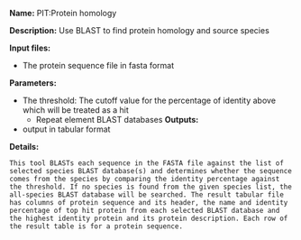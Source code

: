 **Name:** PIT:Protein homology

**Description:**
Use BLAST to find protein homology and source species

**Input files:**
* The protein sequence file in fasta format

**Parameters:**
* The threshold: The cutoff value for the percentage of identity above which will be treated as a hit
  * Repeat element BLAST databases
**Outputs:**
* output in tabular format

**Details:**

	This tool BLASTs each sequence in the FASTA file against the list of selected species BLAST database(s) and determines whether the sequence comes from the species by comparing the identity percentage against the threshold. If no species is found from the given species list, the all-species BLAST database will be searched. The result tabular file has columns of protein sequence and its header, the name and identity percentage of top hit protein from each selected BLAST database and the highest identity protein and its protein description. Each row of the result table is for a protein sequence.
	
